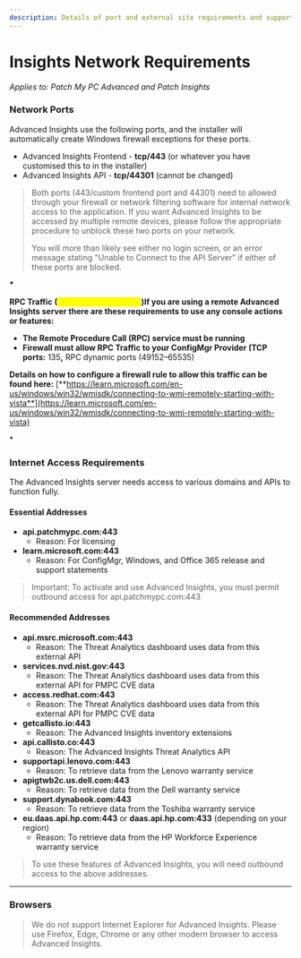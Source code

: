 ```yaml
---
description: Details of port and external site requirements and supported browsers.
---
```


# Insights Network Requirements

_Applies to: Patch My PC Advanced and Patch Insights_

### Network Ports <a href="#network-ports" id="network-ports"></a>

Advanced Insights use the following ports, and the installer will automatically create Windows firewall exceptions for these ports.

* Advanced Insights Frontend - **tcp/443** (or whatever you have customised this to in the installer)
* Advanced Insights API - **tcp/44301** (cannot be changed)

> Both ports (443/custom frontend port and 44301) need to allowed through your firewall or network filtering software for internal network access to the application. If you want Advanced Insights to be accessed by multiple remote devices, please follow the appropriate procedure to unblock these two ports on your network.
>
> You will more than likely see either no login screen, or an error message stating "Unable to Connect to the API Server" if either of these ports are blocked.

**\***

**RPC Traffic (**<mark style="color:yellow;">**If using remote server**</mark>**)If you are using a remote Advanced Insights server there are these requirements to use any console actions or features:**

* **The Remote Procedure Call (RPC) service must be running**
* **Firewall must allow RPC Traffic to your ConfigMgr Provider (TCP ports:** 13&#x35;**,** RPC dynamic ports (49152–65535)

**Details on how to configure a firewall rule to allow this traffic can be found here:** [**https://learn.microsoft.com/en-us/windows/win32/wmisdk/connecting-to-wmi-remotely-starting-with-vista**](https://learn.microsoft.com/en-us/windows/win32/wmisdk/connecting-to-wmi-remotely-starting-with-vista)

\*

### Internet Access Requirements

The Advanced Insights server needs access to various domains and APIs to function fully.

#### Essential Addresses

* **api.patchmypc.com:443**
  * Reason: For licensing
* **learn.microsoft.com:443**
  * Reason: For ConfigMgr, Windows, and Office 365 release and support statements

> Important: To activate and use Advanced Insights, you must permit outbound access for api.patchmypc.com:443

#### Recommended Addresses

* **api.msrc.microsoft.com:443**
  * Reason: The Threat Analytics dashboard uses data from this external API
* **services.nvd.nist.gov:443**
  * Reason: The Threat Analytics dashboard uses data from this external API for PMPC CVE data
* **access.redhat.com:443**
  * Reason: The Threat Analytics dashboard uses data from this external API for PMPC CVE data
* **getcallisto.io:443**
  * Reason: The Advanced Insights inventory extensions
* **api.callisto.co:443**
  * Reason: The Advanced Insights Threat Analytics API
* **supportapi.lenovo.com:443**
  * Reason: To retrieve data from the Lenovo warranty service
* **apigtwb2c.us.dell.com:443**
  * Reason: To retrieve data from the Dell warranty service
* **support.dynabook.com:443**
  * Reason: To retrieve data from the Toshiba warranty service
* **eu.daas.api.hp.com:443** or **daas.api.hp.com:433** (depending on your region)
  * Reason: To retrieve data from the HP Workforce Experience warranty service

> To use these features of Advanced Insights, you will need outbound access to the above addresses.

***

### Browsers

> We do not support Internet Explorer for Advanced Insights. Please use Firefox, Edge, Chrome or any other modern browser to access Advanced Insights.